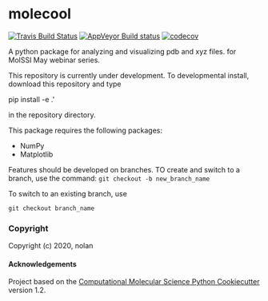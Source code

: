 molecool
==============================
[//]: # (Badges)
[![Travis Build Status](https://travis-ci.com/REPLACE_WITH_OWNER_ACCOUNT/molecool.svg?branch=master)](https://travis-ci.com/REPLACE_WITH_OWNER_ACCOUNT/molecool)
[![AppVeyor Build status](https://ci.appveyor.com/api/projects/status/REPLACE_WITH_APPVEYOR_LINK/branch/master?svg=true)](https://ci.appveyor.com/project/REPLACE_WITH_OWNER_ACCOUNT/molecool/branch/master)
[![codecov](https://codecov.io/gh/REPLACE_WITH_OWNER_ACCOUNT/molecool/branch/master/graph/badge.svg)](https://codecov.io/gh/REPLACE_WITH_OWNER_ACCOUNT/molecool/branch/master)

A python package for analyzing and visualizing pdb and xyz files. for MolSSI May webinar series.

This repository is currently under development. To developmental install, download this repository and type

pip install -e .'

in the repository directory.

This package requires the following packages:
- NumPy
- Matplotlib

Features should be developed on branches. TO create and switch to a branch, use the command: `git checkout -b new_branch_name`

To switch to an existing branch, use

`git checkout branch_name`

### Copyright

Copyright (c) 2020, nolan


#### Acknowledgements

Project based on the
[Computational Molecular Science Python Cookiecutter](https://github.com/molssi/cookiecutter-cms) version 1.2.
